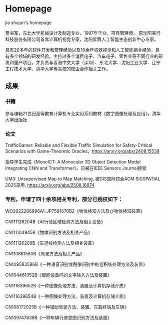 # Homepage
jia shujun's homepage

贾书军，东北大学机械设计及制造专业，1997年毕业，项目管理师。 原沈阳美行科技股份有限公司首席计算机视觉专家，沈阳昇腾人工智能生态创新中心专家。

具有20多年的软件开发和管理经验以及10余年机器视觉和人工智能相关经验，具有多个领域的研发经验。主持过多个消费电子、汽车电子、零售业等不同行业的研发和量产项目。并负责与香港中文大学（深圳）、东北大学、沈阳工业大学、辽宁工程技术大学、清华大学等高校的校企合作相关工作。

## 成果
### 书籍
参与编辑21世纪高等教育计算机专业实用系列教材《数字图像处理及应用》，清华大学出版社
### 论文
TrafficGamer: Reliable and Flexible Traffic Simulation for Safety-Critical Scenarios with Game-Theoretic Oracles，https://arxiv.org/abs/2408.15538

指导学生完成《MonoICT: A Monocular 3D Object Detection Model Integrating CNN and Transformer》，已被在IEEE Sensors Journal接受

UM3: Unsupervised Map to Map Matching, 被GIS国际顶会ACM SIGSPATIAL 2025录用, https://arxiv.org/abs/2508.16874

### 专利，申请了四十余项相关专利，部分已授权如下：
WO2022266996A1-JP7591670B2《物体検知方法及び物体検知装置》

CN111126204B《可行驶区域检测方法及相关设备》

CN111104945B《物体识别方法及相关产品》

CN111126209B《车道线检测方法及相关设备》

CN110861580B《驾驶方法及相关产品》

CN109583586B《一种语音识别或图像识别中的卷积核处理方法及装置》

CN104461052B《智能设备间的文字输入方法及装置》

CN111639652B《一种图像处理方法、装置及计算机存储介质》

CN111639654B《一种图像处理方法、装置及计算机存储介质》

CN108172025B《一种辅助驾驶方法、装置、车载终端及车辆》

CN109747638B《一种车辆行驶意图识别方法及装置》

